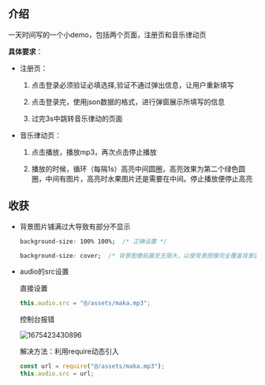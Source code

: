 ## 介绍

一天时间写的一个小demo，包括两个页面，注册页和音乐律动页

**具体要求**：

- 注册页：
  1. 点击登录必须验证必填选择,验证不通过弹出信息，让⽤户重新填写

  2. 点击登录完，使⽤json数据的格式，进⾏弹窗展示所填写的信息

  3. 过完3s中跳转⾳乐律动的⻚⾯

- 音乐律动页：

  1. 点击播放，播放mp3，再次点击停⽌播放

  2. 播放的时候，循环（每隔1s）⾼亮中间圆圈，⾼亮效果为第⼆个绿⾊圆圈，中间有图⽚，⾼亮时⽔果图⽚还是需要在中间。停⽌播放便停⽌⾼亮

## 收获

- 背景图片铺满过大导致有部分不显示

  ```css
  background-size: 100% 100%;  /* 正确设置 */
  
  background-size: cover;  /* 背景图像拓展至无限大，以使背景图像完全覆盖背景区域 */
  ```

- audio的src设置

  直接设置

  ```js
  this.audio.src = "@/assets/maka.mp3";
  ```

  控制台报错

  

  ![1675423430896](C:\Users\ASUS\AppData\Roaming\Typora\typora-user-images\1675423430896.png)

  解决方法：利用require动态引入

  ```js
  const url = require("@/assets/maka.mp3");
  this.audio.src = url;
  ```

  
